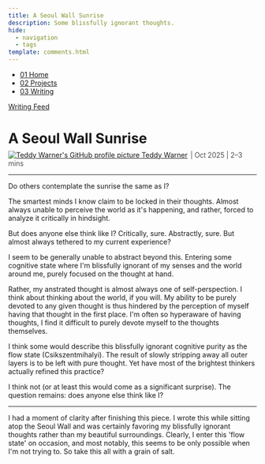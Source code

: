 ```yaml
---
title: A Seoul Wall Sunrise
description: Some blissfully ignorant thoughts.
hide:
  - navigation
  - tags
template: comments.html
---
```


<head>
  <meta charset="UTF-8">
  <meta name="viewport" content="width=device-width, initial-scale=1.0">
  
  <!-- Primary Meta Tags -->
  <meta name="title" content="A Seoul Wall Sunrise - Teddy Warner">
  <meta name="description" content="Some blissfully ignorant thoughts.">
  <meta name="keywords" content="philosophy, consciousness, self-awareness, meta-cognition, flow state, mindfulness, introspection, thinking, meditation, Seoul, sunrise, Csikszentmihalyi, contemplation, perception, cognitive state">
  <meta name="author" content="Teddy Warner">
  <meta name="robots" content="index, follow">
  
  <!-- Open Graph / Facebook -->
  <meta property="og:type" content="website">
  <meta property="og:url" content="https://teddywarner.org/writings/seoulwallsunrise/">
  <meta property="og:title" content="A Seoul Wall Sunrise - Teddy Warner">
  <meta property="og:description" content="Some blissfully ignorant thoughts.">
  <meta property="og:image" content="https://teddywarner.org/assets/images/seoulwallsunrise/thumb.png">
  <meta property="og:image:type" content="image/png">
  <meta property="og:image:width" content="1200">
  <meta property="og:image:height" content="630">

  <!-- Twitter -->
  <meta property="twitter:card" content="summary_large_image">
  <meta property="twitter:url" content="https://teddywarner.org/writings/seoulwallsunrise/">
  <meta property="twitter:title" content="A Seoul Wall Sunrise - Teddy Warner">
  <meta property="twitter:description" content="Some blissfully ignorant thoughts.">
  <meta property="twitter:image" content="https://teddywarner.org/assets/images/seoulwallsunrise/thumb.png">

  <!-- Existing resource links -->
  <script src="https://kit.fontawesome.com/79ff35ecec.js" crossorigin="anonymous"></script>
  <link rel="preconnect" href="https://fonts.googleapis.com">
  <link rel="preconnect" href="https://fonts.gstatic.com" crossorigin>
  <link href="https://fonts.googleapis.com/css2?family=Crimson+Pro:ital,wght@0,200..900;1,200..900&display=swap" rel="stylesheet">
  <link href="https://fonts.googleapis.com/css2?family=Crimson+Pro:ital,wght@0,200..900;1,200..900&family=JetBrains+Mono:ital,wght@0,100..800;1,100..800&display=swap" rel="stylesheet">
  <link rel="stylesheet" href="../../assets/css/projects/project.css">
  <link rel="stylesheet" href="../../assets/css/projects/vnp.css">
  <link rel="stylesheet" href="../../assets/css/header.css">
</head>

  <nav class="main-navigation">
    <ul>
      <li><a class="home" href="https://teddywarner.com"><span class="navnum">01</span> Home</a></li>
      <li><a class="proj" href="https://teddywarner.com/proj/"><span class="navnum">02</span> Projects</a></li>
      <li><a class="writ" href="https://teddywarner.com/writ/"><span class="navnum">03</span> Writing</a></li>
    </ul>
  </nav>
  
  <div class="blur-overlay"></div>

<script src="../../assets/js/header.js"></script>
<script>
  document.addEventListener('DOMContentLoaded', function() {
    initializeHeader();
  });
</script>
  
<div class="return2feed"><a href="https://teddywarner.org/writ"><i class="fa-solid fa-arrow-left-long"></i> Writing Feed</a></div>

# A Seoul Wall Sunrise

<div style="margin-top: -0.8em;">
  <span class="abtlinks"><a href="https://x.com/WarnerTeddy"><img src="https://avatars.githubusercontent.com/u/48384497" alt="Teddy Warner's GitHub profile picture" class="profilepic"><span class="abt" id="name"> Teddy Warner</a><span class="abt" style="font-weight: 300; padding-left: 6px;"><span class="year">| Oct 2025 </span>| <span class="readTime"><i class="far fa-clock"></i> 2–3 mins</span></span></span></span>
  <span class="share" style=" color: inherit;">
  <a class="fb" title="Share on Facebook" href="https://www.facebook.com/sharer/sharer.php?u=https://teddywarner.org/writings/seoulwallsunrise/"><i class="fa-brands fa-facebook"></i></a>
  <a class="twitter" title="Share on Twitter" href="https://twitter.com/intent/tweet?url=https://teddywarner.org/writings/seoulwallsunrise/&text="><i class="fa-brands fa-x-twitter"></i></a>
  <a class="pin" title="Share on Pinterest" href="https://pinterest.com/pin/create/button/?url=https://teddywarner.org/writings/seoulwallsunrise/&media=&description="><i class="fa-brands fa-pinterest"></i></a>
  <a class="ln" title="Share on LinkedIn" href="https://www.linkedin.com/shareArticle?mini=true&url=https://teddywarner.org/writings/seoulwallsunrise/"><i class="fab fa-linkedin"></i></a>
  <a class="email" title="Share via Email" href="mailto:info@example.com?&subject=&cc=&bcc=&body=https://teddywarner.org/writings/seoulwallsunrise/%0A"><i class="fa-solid fa-paper-plane"></i></a>
  </span>
</div>

---

Do others contemplate the sunrise the same as I?

The smartest minds I know claim to be locked in their thoughts. Almost always unable to perceive the world as it's happening, and rather, forced to analyze it critically in hindsight.

But does anyone else think like I? Critically, sure. Abstractly, sure. But almost always tethered to my current experience?

I seem to be generally unable to abstract beyond this. Entering some cognitive state where I'm blissfully ignorant of my senses and the world around me, purely focused on the thought at hand.

Rather, my anstrated thought is almost always one of self-perspection. I think about thinking about the world, if you will. My ability to be purely devoted to any given thought is thus hindered by the perception of myself having that thought in the first place. I'm often so hyperaware of having thoughts, I find it difficult to purely devote myself to the thoughts themselves.

I think some would describe this blissfully ignorant cognitive purity as the flow state (Csikszentmihalyi). The result of slowly stripping away all outer layers is to be left with pure thought. Yet have most of the brightest thinkers actually refined this practice? 

I think not (or at least this would come as a significant surprise). The question remains: does anyone else think like I?

---

I had a moment of clarity after finishing this piece. I wrote this while sitting atop the Seoul Wall and was certainly favoring my blissfully ignorant thoughts rather than my beautiful surroundings. Clearly, I enter this 'flow state' on occasion, and most notably, this seems to be only possible when I'm not trying to. So take this all with a grain of salt.